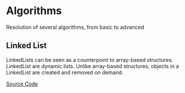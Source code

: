# Algorithms
Resolution of several algorithms, from basic to advanced

## Linked List

LinkedLists can be seen as a counterpoint to array-based structures. LinkedList are dynamic lists. Unlike array-based structures, objects in a LinkedList are created and removed on demand.

<a href="./LinkedList">Source Code</a>
